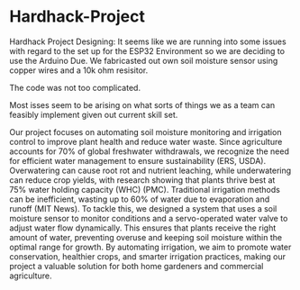 # Hardhack-Project
Hardhack Project
Designing:
It seems like we are running into some issues with regard to the set up for the ESP32 Environment so we are deciding to use the Arduino Due.
We fabricasted out own soil moisture sensor using copper wires and a 10k ohm resisitor.


The code was not too complicated. 


Most isses seem to be arising on what sorts of things we as a team can feasibly implement given out current skill set.


Our project focuses on automating soil moisture monitoring and irrigation control to improve plant health and reduce water waste. Since agriculture accounts for 70% of global freshwater withdrawals, we recognize the need for efficient water management to ensure sustainability (ERS, USDA). Overwatering can cause root rot and nutrient leaching, while underwatering can reduce crop yields, with research showing that plants thrive best at 75% water holding capacity (WHC) (PMC). Traditional irrigation methods can be inefficient, wasting up to 60% of water due to evaporation and runoff (MIT News). To tackle this, we designed a system that uses a soil moisture sensor to monitor conditions and a servo-operated water valve to adjust water flow dynamically. This ensures that plants receive the right amount of water, preventing overuse and keeping soil moisture within the optimal range for growth. By automating irrigation, we aim to promote water conservation, healthier crops, and smarter irrigation practices, making our project a valuable solution for both home gardeners and commercial agriculture.






